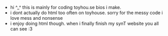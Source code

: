 - hi ^_^ this is mainly for coding toyhou.se bios i make.
- i dont actually do html too often on toyhouse. sorry for the messy code i love mess and nonsense
- i enjoy doing html though. when i finally finish my synT website you all can see :3

<!---
entomologist1/entomologist1 is a ✨ special ✨ repository because its `README.md` (this file) appears on your GitHub profile.
You can click the Preview link to take a look at your changes.
--->
